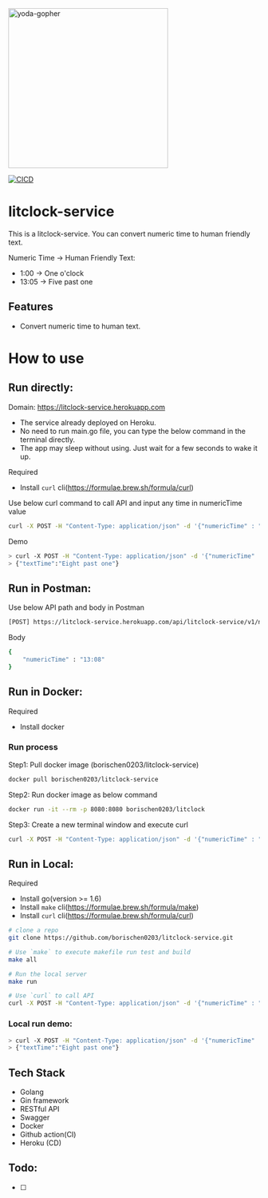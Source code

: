 <img src="https://raw.githubusercontent.com/scraly/gophers/main/yoda-gopher.png" alt="yoda-gopher" width=320>

[![CICD](https://github.com/borischen0203/litclock/actions/workflows/CICD.yml/badge.svg)](https://github.com/borischen0203/litclock/actions/workflows/CICD.yml)


# litclock-service
This is a litclock-service. You can convert numeric time to human friendly text.

Numeric Time -> Human Friendly Text:
- 1:00 -> One o'clock
- 13:05 -> Five past one

## Features
- Convert numeric time to human text.


# How to use

## Run directly:
Domain: https://litclock-service.herokuapp.com
- The service already deployed on Heroku.
- No need to run main.go file, you can type the below command in the terminal directly.
- The app may sleep without using. Just wait for a few seconds to wake it up.

Required
- Install `curl` cli(https://formulae.brew.sh/formula/curl)

Use below curl command to call API and input any time in numericTime value
```bash
curl -X POST -H "Content-Type: application/json" -d '{"numericTime" : "13:08"}' "https://litclock-service.herokuapp.com/api/litclock-service/v1/numeric-time"
```

Demo
```bash
> curl -X POST -H "Content-Type: application/json" -d '{"numericTime" : "13:08"}' "https://litclock-service.herokuapp.com/api/litclock-service/v1/numeric-time"
> {"textTime":"Eight past one"}
```

## Run in Postman:
Use below API path and body in Postman
```bash
[POST] https://litclock-service.herokuapp.com/api/litclock-service/v1/numeric-time
```
Body
```bash
{
    "numericTime" : "13:08"
}
```

## Run in Docker:
Required
- Install docker

### Run process
Step1: Pull docker image (borischen0203/litclock-service)
```bash
docker pull borischen0203/litclock-service
```
Step2: Run docker image as below command
```bash
docker run -it --rm -p 8080:8080 borischen0203/litclock
```
Step3: Create a new terminal window and execute curl
```bash
curl -X POST -H "Content-Type: application/json" -d '{"numericTime" : "13:08"}' "http://localhost:8080/api/litclock-service/v1/numeric-time"
```

## Run in Local:

Required
- Install go(version >= 1.6)
- Install `make` cli(https://formulae.brew.sh/formula/make)
- Install `curl` cli(https://formulae.brew.sh/formula/curl)

```bash
# clone a repo
git clone https://github.com/borischen0203/litclock-service.git

# Use `make` to execute makefile run test and build
make all

# Run the local server
make run

# Use `curl` to call API
curl -X POST -H "Content-Type: application/json" -d '{"numericTime" : "13:08"}' "http://localhost:8080/api/litclock-service/v1/numeric-time"
```

### Local run demo:
```bash
> curl -X POST -H "Content-Type: application/json" -d '{"numericTime" : "13:08"}' "http://localhost:8080/api/litclock-service/v1/numeric-time"
> {"textTime":"Eight past one"}
```

## Tech Stack
- Golang
- Gin framework
- RESTful API
- Swagger
- Docker
- Github action(CI)
- Heroku (CD)

## Todo:
- [ ]

